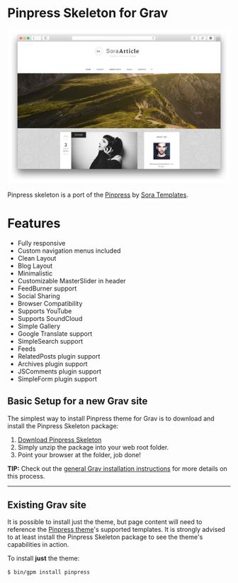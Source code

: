 # Pinpress Skeleton for Grav

![Pinpress](assets/readme_1.png)

Pinpress skeleton is a port of the [Pinpress](http://sora-article-soratemplates.blogspot.com/) by [Sora Templates](http://www.soratemplates.com/).

# Features

* Fully responsive
* Custom navigation menus included
* Clean Layout
* Blog Layout
* Minimalistic
* Customizable MasterSlider in header
* FeedBurner support
* Social Sharing
* Browser Compatibility
* Supports YouTube
* Supports SoundCloud
* Simple Gallery
* Google Translate support
* SimpleSearch support
* Feeds
* RelatedPosts plugin support
* Archives plugin support
* JSComments plugin support
* SimpleForm plugin support

## Basic Setup for a new Grav site

The simplest way to install Pinpress theme for Grav is to download and install the Pinpress Skeleton package:

1. [Download Pinpress Skeleton](http://getgrav.org/downloads/skeletons#extras)
2. Simply unzip the package into your web root folder.
3. Point your browser at the folder, job done!

**TIP:** Check out the [general Grav installation instructions](http://learn.getgrav.org/basics/installation) for more details on this process.

---

## Existing Grav site

It is possible to install just the theme, but page content will need to reference the [Pinpress theme](https://github.com/getgrav/grav-theme-pinpress)'s supported templates.  It is strongly advised to at least install the Pinpress Skeleton package to see the theme's capabilities in action.

To install  **just** the theme:

```
$ bin/gpm install pinpress
```



